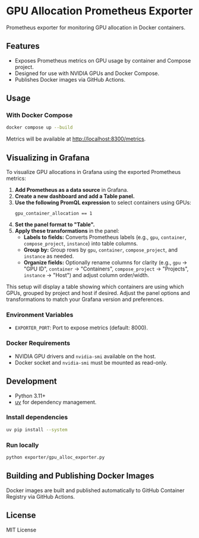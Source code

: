 # GPU Allocation Prometheus Exporter

Prometheus exporter for monitoring GPU allocation in Docker containers.

## Features

- Exposes Prometheus metrics on GPU usage by container and Compose project.
- Designed for use with NVIDIA GPUs and Docker Compose.
- Publishes Docker images via GitHub Actions.

## Usage

### With Docker Compose

```sh
docker compose up --build
```

Metrics will be available at [http://localhost:8300/metrics](http://localhost:8300/metrics).

## Visualizing in Grafana

To visualize GPU allocations in Grafana using the exported Prometheus metrics:

1. **Add Prometheus as a data source** in Grafana.
2. **Create a new dashboard and add a Table panel.**
3. **Use the following PromQL expression** to select containers using GPUs:
    ```promql
    gpu_container_allocation == 1
    ```
4. **Set the panel format to "Table".**
5. **Apply these transformations** in the panel:
    - **Labels to fields:** Converts Prometheus labels (e.g., `gpu`, `container`, `compose_project`, `instance`) into table columns.
    - **Group by:** Group rows by `gpu`, `container`, `compose_project`, and `instance` as needed.
    - **Organize fields:** Optionally rename columns for clarity (e.g., `gpu` → "GPU ID", `container` → "Containers", `compose_project` → "Projects", `instance` → "Host") and adjust column order/width.

This setup will display a table showing which containers are using which GPUs, grouped by project and host if desired. Adjust the panel options and transformations to match your Grafana version and preferences.

### Environment Variables

- `EXPORTER_PORT`: Port to expose metrics (default: 8000).

### Docker Requirements

- NVIDIA GPU drivers and `nvidia-smi` available on the host.
- Docker socket and `nvidia-smi` must be mounted as read-only.

## Development

- Python 3.11+
- [uv](https://github.com/astral-sh/uv) for dependency management.

### Install dependencies

```sh
uv pip install --system
```

### Run locally

```sh
python exporter/gpu_alloc_exporter.py
```

## Building and Publishing Docker Images

Docker images are built and published automatically to GitHub Container Registry via GitHub Actions.

## License

MIT License

